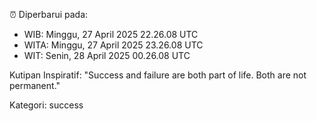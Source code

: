 ⏰ Diperbarui pada:
- WIB: Minggu, 27 April 2025 22.26.08 UTC
- WITA: Minggu, 27 April 2025 23.26.08 UTC
- WIT: Senin, 28 April 2025 00.26.08 UTC

Kutipan Inspiratif:
"Success and failure are both part of life. Both are not permanent."


Kategori: success

